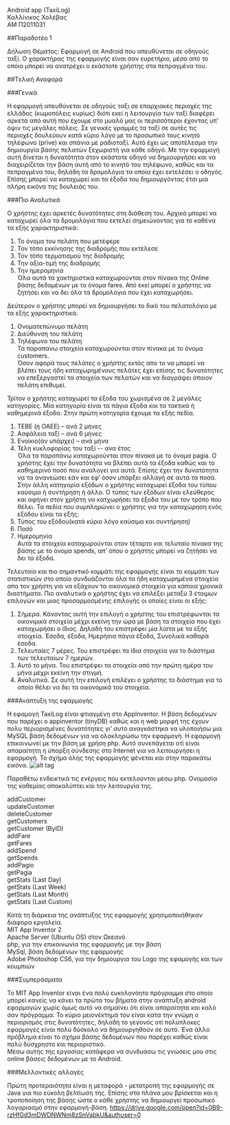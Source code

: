 Android app (TaxiLog)  
Καλλίνικος Χολέβας  
ΑΜ Π2011031   
  



##Παραδοτέο 1

Δήλωση Θέματος:
Εφαρμογή σε Android που απευθύνεται σε οδηγούς ταξί.
Ο χαρακτήρας της εφαρμογής είναι σαν ευρετήριο, μέσα από το οπόιο μπορεί να ανατρέχει ο εκάστοτε χρήστης στα πεπραγμένα του.


##Tελική Αναφορά

###Γενικά

Η εφαρμογή απευθύνεται σε οδηγούς ταξι σε επαρχιακές περιοχές της ελλάδος (κωμοπόλεις κυρίως) διότι εκεί η λειτουργία των ταξί διαφέρει αρκετά από αυτή που έχουμε στο μυαλό μας οι περισσότεροι έχοντας υπ’ όψιν τις μεγάλες πόλεις. Σε γενικές γραμμές τα ταξί σε αυτές τις περιοχές δουλεύουν κατά κύριο λόγο με το προσωπικό τους κινητό τηλέφωνο (prive) και σπάνια με ραδιοταξί. Αυτό έχει ως αποτέλεσμα την δημιουργία βάσης πελατών ξεχωριστή για κάθε οδηγό. Με την εφαρμογή αυτή δίνεται η δυνατότητα στον εκάστοτε οδηγό να δημιουργήσει και να διαχειρίζεται την βάση αυτή από το κινητό του τηλέφωνο, καθώς και τα πεπραγμένα του, δηλάδη τα δρομολόγια τα οποία έχει εκτελέσει ο οδηγός.  Επίσης μπορεί να καταχωρεί και τα έξοδα του δημιουργόντας έτσι μια πλήρη εικόνα της δουλειάς του.


###Πιο Αναλυτικά

Ο χρήστης έχει αρκετές δυνατότητες στη διάθεση του. Αρχικά μπορεί να καταχωρεί όλα τα δρομολόγια που εκτελεί σημειώνοντας για το καθένα τα εξής χαρακτηριστικά:  
1. Το όνομα του πελάτη που μετέφερε  
2. Τον τόπο εκκίνησης της διαδρομής που εκτέλεσε  
3. Τον τόπο τερματισμού της διαδρομής  
4. Την αξία-τιμή της διαδρομής  
5. Την ημερομηνία  
Όλα αυτά τα χακτηριστικά καταχωρούνται στον πίνακα της Online βάσης δεδομένων με το όνομα fares. Από εκεί μπορεί ο χρήστης να ζητήσει και να δει όλα τα δρομολόγια που έχει καταχωρήσει.  

Δεύτερον ο χρήστης μπορεί να δημιουργήσει το δικό του πελατολόγιο με τα εξής χαρακτηριστικά.  
1. Ονοματεπώνυμο πελάτη    
2. Διεύθυνση του πελάτη  
3. Τηλέφωνο του πελάτη  
Τα παραπανω στοιχεία καταχωρούνται στον πίνακα με το όνομα customers.  
Όσον αφορά τους πελάτες ο χρήστης εκτός απο το να μπορεί να βλέπει τους ήδη καταχωρημένους πελάτες έχει επίσης τις δυνατότητες να επεξεργαστεί τα στοιχεία των πελατών και να διαγράψει όποιον πελάτη επιθυμεί.  
  
Τρίτον ο χρήστης καταχωρεί τα έξοδα του χωρισμένα σε 2 μεγάλες κατηγορίες. Μία κατηγορία είναι τα πάγια έξοδα και τα τακτικά ή καθημερινά έξοδα. Στην πρώτη κατηγορία έχουμε τα εξής πεδία.  
1. ΤΕΒΕ (ή ΟΑΕΕ) – ανά 2 μήνες  
2. Ασφάλεια ταξί – ανά 6 μήνες  
3. Ενοίκιο(άν υπάρχει) – ανά μήνα  
4. Τέλη κυκλοφορίας του ταξί  -- ανα έτος  
Όλα τα παραπάνω καταχωρούνται στον πίνακα με το όνομα pagia. Ο χρήστης έχει την δυνατότητα να βλέπει αυτά τα έξοδα καθώς και το καθημερινό ποσό που αναλογεί για αυτά. Επίσης έχει την δυνατότητα να τα ανανεώσει εάν και εφ’ όσον υπάρξει αλλαγή σε αυτά τα ποσά.  
Στην άλλη κατηγορία εξόδων ο χρήστης καταχωρεί έξοδα του τύπου καύσιμα ή συντήρηση ή άλλο. Ο τύπος των εξόδων είναι ελεύθερος και αφήνει στον χρήστη να κατχωρήσει τα έξοδα του με τον τρόπο που θέλει. Τα πεδία που συμπληρώνει ο χρήστης για την καταχώρηση ενός εξόδου είναι τα εξής:  
1. Τύπος του εξόδου(κατά κύριο λόγο καύσιμα και συντήρηση)  
2. Ποσό  
3. Ημερομηνία  
Αυτά τα στοιχεία καταχωρούνται στον τέταρτο και τελυταίο πίνακα της βάσης με το όνομα spends, απ’ όπου ο χρήστης μπορεί να ζητήσει να δει τα έξοδα.  

Τελευταίο και πιο σημαντικό κομμάτι της εφαρμογής είναι το κομμάτι των στατιστικών στο οποίο συνδυάζονται όλα τα ήδη καταχωρημένα στοιχεία απο τον χρήστη για να εξάχουν τα οικονομικά στοιχεία για κάποια χρονικά διαστήματα. Πιο αναλυτικά ο χρήστης έχει να επιλέξει μεταξύ 3 έτοιμων επιλογών και μιας προσαρμοσμένης επιλογής οι οποίες είναι οι εξής:  
1. Σήμερα. Κάνοντας αυτή την επιλογή ο χρήστης του επιστρέφωνται τα οικονιμικά στοιχεία μέχρι εκείνη την ώρα με βάση τα στοιχεία που έχει καταχωρήσει ο ίδιος. Δηλαδή του επιστρέφει μία λίστα με τα εξής στοιχεία. Έσοδα, έξοδα, Ημερήσια πάγια έξοδα, Συνολικά καθαρά έσοδα.  
2. Τελευταίες 7 μέρες. Του επιστρέφει τα ίδια στοιχεία για το διάστημα των τελευταίων 7 ημερών.  
3. Αυτό το μήνα. Του επιστρέφει τα στοιχεία από την πρώτη ημέρα του μήνα μέχρι εκείνη την στιγμή.  
4. Αναλυτικά. Σε αυτή την επιλογή επιλέγει ο χρήστης το διάστημα για το οποίο θέλει να δει τα οικονομικά του στοιχεία.  


###Ανάπτυξη της εφαρμογής

Η εφαμογή TaxiLog είναι φτιαγμένη στο AppInventor. Η βάση δεδομένων που παρέχει ο appinventor (tinyDB) καθώς και η web μορφή της έχουν πολυ περιορισμένες δυνατότητες γι’ αυτό αναγκάστηκα να υλοποιήσω μια MySQL βάση δεδομένων για να ολοκληρώσω την εφαρμογή. Η εφαρμογή επικοινωνεί με την βάση με χρήση php. Αυτό συνεπάγεται οτί είναι απαραίτητη η ύπαρξη σύνδεσης στο Internet για να λειτουργήσει η εφαρμογή. Το σχήμα όλης της εφαρμογής φένεται και στην παρακάτω εικόνα.      ![alt tag](https://www.dropbox.com/s/xa2le7ke42jx8e5/schema.jpg)  

Παραθέτω ενδεικτικά τις ενέργεις που εκτελούνται μέσω php. Ονομασία της καθεμίας αποκαλύπτει και την λειτουργία της.  
  
addCustomer  
updateCustomer  
deleteCustomer  
getCustomers  
getCustomer (ByID)  
addFare  
getFares  
addSpend  
getSpends  
addPagio  
getPagia  
getStats (Last Day)  
getStats (Last Week)  
getStats (Last Month)  
getStats (Last Custom)  


Κατά τη διάρκεια της ανάπτυξης της εφαρμογής χρησιμοποιήθηκαν διάφορα εργαλεία.  
MIT App Inventor 2  
Apache Server (Ubuntu OS) στον Ωκεανό   
php, για την επικοινωνία της εφαρμογής με την βάση  
MySql, βάση δεδομένων της εφαρμογής  
Adobe Photoshop CS6, για την δημιουργια του Logo της εφαμογής και των κουμπιών

###Συμπεράσματα  
  
Το MIT App Inventor είναι ένα πολύ ευκολονόητο πρόγραμμα στο οποίο μπορεί κανείς να κάνει τα πρώτα του βήματα στην ανάπτυξη android εφαρμογών χωρίς όμως αυτό να σημαίνει ότι είναι απαραίτητα και καλό σαν πρόγραμμα. Το κύριο μειονέκτημά του είναι κατα την γνώμη ο περιορισμός στις δυνατότητες, δηλαδή το γεγονός οτί πολύπλοκες εφαρμογές είναι πολύ δύσκολο να δημιουργηθούν σε αυτό. Ένα άλλο πρόβλημα είναι το σχήμα βάσης δεδομένων που παρέχει καθώς είναι πολύ δύσχρηστο και περιοριστικό.  
Μέσω αυτής της εργασίας κατάφερα να συνδυάσω τις γνώσεις μου στις online βάσεις δεδομένων με το Android.  

###Μελλοντικές αλλαγές  
  
Πρώτη προτεραιότητα είναι η μεταφορά - μετατροπή της εφαρμογής σε Java για πιο εύκολη βελτίωση της. Επίσης στα πλάνα μου βρίσκεται και η τροποποίηση της βάσης ώστε ο κάθε χρήστης να δημιουργεί προσωπικό λογαριασμό στην εφαρμογή-βάση.
https://drive.google.com/open?id=0B9-rzHfGd3mDWDNWNm8zSnVabkU&authuser=0
